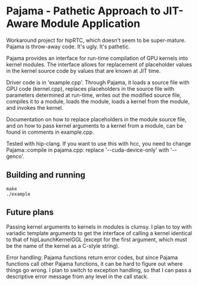 # Pajama - Pathetic Approach to JIT-Aware Module Application

Workaround project for hipRTC, which doesn't seem to be super-mature. Pajama is
throw-away code. It's ugly. It's pathetic.

Pajama provides an interface for run-time compilation of GPU kernels into 
kernel modules. The interface allows for replacement of placeholder values
in the kernel source code by values that are known at JIT time.

Driver code is in 'example.cpp'. Through Pajama, it loads a source
file with GPU code (kernel.cpp), replaces placeholders in the source
file with parameters determined at run-time, writes out the modified
source file, compiles it to a module, loads the module, loads a kernel
from the module, and invokes the kernel.

Documentation on how to replace placeholders in the module source
file, and on how to pass kernel arguments to a kernel from a module,
can be found in comments in example.cpp.

Tested with hip-clang. If you want to use this with hcc, you need to
change Pajama::compile in pajama.cpp: replace '--cuda-device-only'
with '--genco'.

## Building and running
```
make
./example
```

## Future plans

Passing kernel arguments to kernels in modules is clumsy. I plan to
toy with variadic template arguments to get the interface of calling a
kernel identical to that of hipLaunchKernelGGL (except for the first
argument, which must be the name of the kernel as a C-style string).

Error handling: Pajama functions return error codes, but since Pajama
functions call other Pajama functions, it can be hard to figure out
where things go wrong. I plan to switch to exception handling, so that
I can pass a descriptive error message from any level in the call stack.

